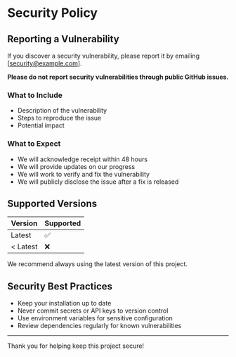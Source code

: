 # Security Policy

## Reporting a Vulnerability

If you discover a security vulnerability, please report it by emailing [security@example.com].

**Please do not report security vulnerabilities through public GitHub issues.**

### What to Include

- Description of the vulnerability
- Steps to reproduce the issue
- Potential impact

### What to Expect

- We will acknowledge receipt within 48 hours
- We will provide updates on our progress
- We will work to verify and fix the vulnerability
- We will publicly disclose the issue after a fix is released

## Supported Versions

| Version | Supported          |
| ------- | ------------------ |
| Latest  | :white_check_mark: |
| < Latest| :x:                |

We recommend always using the latest version of this project.

## Security Best Practices

- Keep your installation up to date
- Never commit secrets or API keys to version control
- Use environment variables for sensitive configuration
- Review dependencies regularly for known vulnerabilities

---

Thank you for helping keep this project secure!
